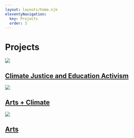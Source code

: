 ```yaml
---
layout: layouts/home.njk
eleventyNavigation:
  key: Projects
  order: 3
---
```

# Projects

<div class="grid grid-cols-1 md:grid-cols-2 gap-4">
    <div class="relative">
    <a href="/projects/climate-justice-education-activism">
    <img src="https://picsum.photos/seed/flowers/500" />
    <h2 class="absolute bottom-16 inset-x-0 backdrop-blur-xl p-2 text-center text-white">Climate Justice and Education Activism</h2>
    </a>
    </div>
    <div class="relative">
    <a href="/projects/arts-and-climate">
     <img class="block" src="https://picsum.photos/seed/cakes/500" />
     <h2 class="absolute bottom-16 inset-x-0 backdrop-blur-xl p-2 text-center text-white">Arts + Climate</h2>
    </div>
    <div class="relative">
    <a href="/projects/arts">
     <img src="https://picsum.photos/seed/bananna/500" />
     <h2 class="absolute bottom-16 inset-x-0 backdrop-blur-xl p-2 text-center text-white">Arts</h2>
    </div>
</div>
